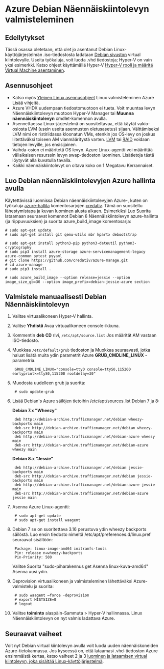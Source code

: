 <properties
    pageTitle="Valmistele Debian Linux Näennäiskiintolevyn | Microsoft Azure"
    description="Opi luomaan Azure Debian 7 ja 8 näennäiskiintolevytiedostoja käyttöönottoa varten."
    services="virtual-machines-linux"
    documentationCenter=""
    authors="szarkos"
    manager="timlt"
    editor=""
    tags="azure-resource-manager,azure-service-management"/>

<tags
    ms.service="virtual-machines-linux"
    ms.workload="infrastructure-services"
    ms.tgt_pltfrm="vm-linux"
    ms.devlang="na"
    ms.topic="article"
    ms.date="08/24/2016"
    ms.author="szark"/>



# <a name="prepare-a-debian-vhd-for-azure"></a>Azure Debian Näennäiskiintolevyn valmisteleminen

## <a name="prerequisites"></a>Edellytykset
Tässä osassa oletetaan, että olet jo asentanut Debian Linux-käyttöjärjestelmän .iso-tiedostosta ladataan [Debian sivuston](https://www.debian.org/distrib/) virtual kiintolevylle. Useita työkaluja, voit luoda .vhd tiedostoja; Hyper-V on vain yksi esimerkki. Katso ohjeet käyttämällä Hyper-V [Hyper-V rooli ja määritä Virtual Machine asentaminen](https://technet.microsoft.com/library/hh846766.aspx).


## <a name="installation-notes"></a>Asennusohjeet

- Katso myös [Yleinen Linux asennusohjeet](virtual-machines-linux-create-upload-generic.md#general-linux-installation-notes) Linux valmisteleminen Azure Lisää vihjeitä.
- Azure VHDX uudempaan tiedostomuotoon ei tueta. Voit muuntaa levyn Näennäiskiintolevyn muotoon Hyper-V Manager tai **Muunna näennäiskiintolevyn** cmdlet-komennon avulla.
- Asennettaessa Linux-järjestelmä on suositeltavaa, että käytät vakio-osiosta LVM (usein useita asennusten oletusasetus) sijaan. Välttämiseksi LVM nimi on ristiriidassa kloonatun VMs, etenkin jos OS-levy on joskus liitettäväksi toiseen AM vianmääritystä varten. [LVM](virtual-machines-linux-configure-lvm.md) tai [RAID](virtual-machines-linux-configure-raid.md) voidaan tietojen levyille, jos ensisijainen.
- Vaihda-osion ei määritetä OS levyn. Azure Linux-agentti voi määrittää väliaikaisen resurssin levyn swap-tiedoston luominen. Lisätietoja tästä löytyvät alla kuvatulla tavalla.
- Kaikki näennäiskiintolevyt on oltava koko on 1 Megatavu Kerrannaiset.


## <a name="use-azure-manage-to-create-debian-vhds"></a>Luo Debian näennäiskiintolevyjen Azure hallinta avulla

Käytettävissä luonnissa Debian näennäiskiintolevyjen Azure-, kuten on työkaluja [azure-hallita](https://github.com/credativ/azure-manage) komentosarjojen [credativ](http://www.credativ.com/). Tämä on suositeltu lähestymistapa ja kuvan luominen alusta alkaen. Esimerkiksi Luo Suorita lataamaan seuraavat komennot Debian 8 Näennäiskiintolevyn azure-hallinta (ja riippuvuuksien) ja suorita azure_build_image komentosarja:

    # sudo apt-get update
    # sudo apt-get install git qemu-utils mbr kpartx debootstrap

    # sudo apt-get install python3-pip python3-dateutil python3-cryptography
    # sudo pip3 install azure-storage azure-servicemanagement-legacy azure-common pytest pyyaml
    # git clone https://github.com/credativ/azure-manage.git
    # cd azure-manage
    # sudo pip3 install .

    # sudo azure_build_image --option release=jessie --option image_size_gb=30 --option image_prefix=debian-jessie-azure section


## <a name="manually-prepare-a-debian-vhd"></a>Valmistele manuaalisesti Debian Näennäiskiintolevyn

1. Valitse virtuaalikoneen Hyper-V hallinta.

2. Valitse **Yhdistä** Avaa virtuaalikoneen console-ikkuna.

3. Kommentin **deb CD** rivi, `/etc/apt/source.list` Jos määrität AM vastaan ISO-tiedosto.

4. Muokkaa `/etc/default/grub` tiedoston ja Muokkaa seuraavasti, jotka haluat lisätä muita ydin parametrit Azure **GRUB_CMDLINE_LINUX** -parametria.

        GRUB_CMDLINE_LINUX="console=tty0 console=ttyS0,115200 earlyprintk=ttyS0,115200 rootdelay=30"

5. Muodosta uudelleen grub ja suorita:

        # sudo update-grub

6. Lisää Debian's Azure säilöjen tietoihin /etc/apt/sources.list Debian 7 ja 8:

    **Debian 7.x "Wheezy"**

        deb http://debian-archive.trafficmanager.net/debian wheezy-backports main
        deb-src http://debian-archive.trafficmanager.net/debian wheezy-backports main
        deb http://debian-archive.trafficmanager.net/debian-azure wheezy main
        deb-src http://debian-archive.trafficmanager.net/debian-azure wheezy main


    **Debian 8.x "Jessie"**

        deb http://debian-archive.trafficmanager.net/debian jessie-backports main
        deb-src http://debian-archive.trafficmanager.net/debian jessie-backports main
        deb http://debian-archive.trafficmanager.net/debian-azure jessie main
        deb-src http://debian-archive.trafficmanager.net/debian-azure jessie main


7. Asenna Azure Linux-agentti:

        # sudo apt-get update
        # sudo apt-get install waagent

8. Debian 7 se on suoritettava 3.16 perustuva ydin wheezy backports säilöstä. Luo ensin tiedosto nimeltä /etc/apt/preferences.d/linux.pref seuraavat sisältöön:

        Package: linux-image-amd64 initramfs-tools
        Pin: release n=wheezy-backports
        Pin-Priority: 500

    Valitse Suorita "sudo-piharakennus get Asenna linux-kuva-amd64" Asenna uusi ydin.

8. Deprovision virtuaalikoneen ja valmisteleminen lähettäväksi Azure-valmistelu ja suorita:

        # sudo waagent –force -deprovision
        # export HISTSIZE=0
        # logout

9. Valitse **toiminto** alaspäin-Sammuta > Hyper-V hallinnassa. Linux Näennäiskiintolevyn on nyt valmis ladattava Azure.


## <a name="next-steps"></a>Seuraavat vaiheet

Voit nyt Debian virtual kiintolevyn avulla voit luoda uuden näennäiskoneiden Azure-tietokannassa. Jos kyseessä on, että lataamasi .vhd-tiedoston Azure ensimmäistä kertaa, katso vaiheet 2 ja 3 [luominen ja lataamisen virtual kiintolevyn, joka sisältää Linux-käyttöjärjestelmä](virtual-machines-linux-classic-create-upload-vhd.md).
